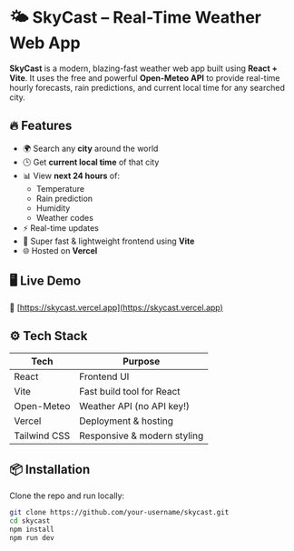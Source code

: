 # 🌤️ SkyCast – Real-Time Weather Web App

**SkyCast** is a modern, blazing-fast weather web app built using **React + Vite**. It uses the free and powerful **Open-Meteo API** to provide real-time hourly forecasts, rain predictions, and current local time for any searched city.

## 🔥 Features

- 🌍 Search any **city** around the world
- 🕒 Get **current local time** of that city
- 📊 View **next 24 hours** of:
  - Temperature
  - Rain prediction
  - Humidity
  - Weather codes
- ⚡ Real-time updates
- 🚀 Super fast & lightweight frontend using **Vite**
- 🌐 Hosted on **Vercel**

## 🖥️ Live Demo

🔗 [https://skycast.vercel.app](https://skycast.vercel.app)

## ⚙️ Tech Stack

| Tech        | Purpose                      |
|-------------|------------------------------|
| React       | Frontend UI                  |
| Vite        | Fast build tool for React    |
| Open-Meteo  | Weather API (no API key!)    |
| Vercel      | Deployment & hosting         |
| Tailwind CSS| Responsive & modern styling  |

## 📦 Installation

Clone the repo and run locally:

```bash
git clone https://github.com/your-username/skycast.git
cd skycast
npm install
npm run dev
